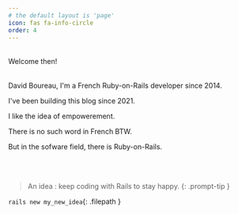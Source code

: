 ```yaml
---
# the default layout is 'page'
icon: fas fa-info-circle
order: 4
---
```


<div style="margin-top: 2rem; margin-bottom: 2rem;">
	Welcome then!
</div>


David Boureau, I'm a French Ruby-on-Rails developer since 2014.

I've been building this blog since 2021. 

I like the idea of empowerement.

There is no such word in French BTW.

But in the sofware field, there is Ruby-on-Rails.


<div style="margin-top: 2rem;">
&nbsp;
</div>

> An idea : keep coding with Rails to stay happy.
{: .prompt-tip }

`rails new my_new_idea`{: .filepath }
